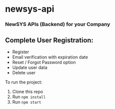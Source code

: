 # newsys-api

### NewSYS APIs (Backend) for your Company
## Complete User Registration:
- Register
- Email verification with expiration date
- Reset / Forgot Password option
- Update user data
- Delete user

To run the project:

1. Clone this repo
2. Run `npm install`
3. Run `npm start`